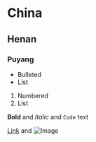
# China
## Henan
### Puyang

- Bulleted
- List

1. Numbered
2. List
 
**Bold** and _Italic_ and `Code` text

[Link](https://twitter.com/routeweststage) and ![Image](https://www.google.nl/search?q=image&sxsrf=APq-WBsOsCSjI7H7fqhRZa9MYX0MdrB_uA:1645971086555&source=lnms&tbm=isch&sa=X&ved=2ahUKEwjGxrKPiKD2AhVBRBoKHWK3BD4Q_AUoAXoECAEQAw&biw=1536&bih=746&dpr=1.25#imgrc=29-1h5KEZWSYuM)
```
